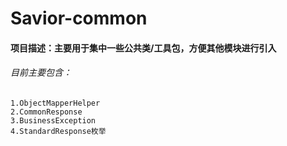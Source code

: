 # Savior-common

#### 项目描述：主要用于集中一些公共类/工具包，方便其他模块进行引入

###### 目前主要包含：

    1.ObjectMapperHelper
    2.CommonResponse
    3.BusinessException
    4.StandardResponse枚举